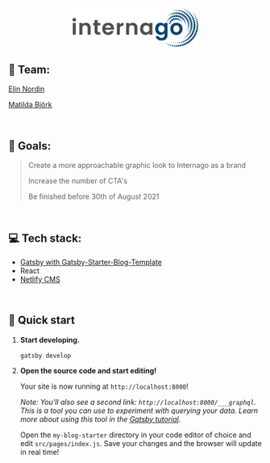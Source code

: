 <div align="center">
  <a href="internago.netlify.app">
    <img alt="logo" src="src\images\logo-dark.png" width="250" />
  </a>
</div>


## 👥 Team: 
[Elin Nordin](https://github.com/elinordin)

[Matilda Björk](https://github.com/MatildaBjorken)

</br>

## 🏁 Goals:

>Create a more approachable graphic look to Internago as a brand
>   
>Increase the number of CTA's
>   
>Be finished before 30th of August 2021
>

</br>

## 💻 Tech stack:
* [Gatsby with Gatsby-Starter-Blog-Template](https://www.gatsbyjs.com/starters/gatsbyjs/gatsby-starter-blog/)
* React
* [Netlify CMS](https://www.netlifycms.org/)

</br>

## 🚀 Quick start

1.  **Start developing.**

    ```shell
    gatsby develop
    ```

2.  **Open the source code and start editing!**

    Your site is now running at `http://localhost:8000`!

    _Note: You'll also see a second link: _`http://localhost:8000/___graphql`_. This is a tool you can use to experiment with querying your data. Learn more about using this tool in the [Gatsby tutorial](https://www.gatsbyjs.com/tutorial/part-five/#introducing-graphiql)._

    Open the `my-blog-starter` directory in your code editor of choice and edit `src/pages/index.js`. Save your changes and the browser will update in real time!
